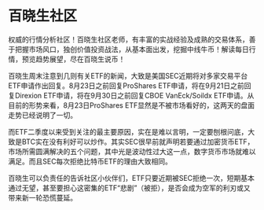 # 

# 百晓生社区

权威的行情分析社区！百晓生社区老师，有丰富的实战经验及成熟的交易体系，善于把握市场风口，独创价值投资战法，从基本面出发，挖掘中线牛币！解读每日行情，预览趋势展望，尽在百晓生说币！

百晓生周末注意到几则有关ETF的新闻，大致是美国SEC近期将对多家交易平台ETF申请作出回复。8月23日之前回复ProShares ETF申请，将在9月21日之前回复Direxion ETF申请，将在9月30日之前回复CBOE VanEck/Soildx ETF申请。从目前的形势来看，8月23日ProShares ETF显然是不被市场看好的，这两天的盘面走势已经说明了一切。

 

而ETF二季度以来受到关注的最主要原因，实在是难以言明，一定要刨根问底，大致是BTC实在没有利好可以炒作。其实SEC很早前就声明若要通过加密货币ETF，市场所需圆满解决的五个问题，其中光是波动性过大这一点，数字货币市场就难以满足。而且SEC每次拒绝比特币ETF的理由大致相同。

百晓生可以负责任的告诉社区小伙伴们，ETF只要近期被SEC拒绝一次，短期基本通过无望，甚至要担心这密集的ETF“悲剧”（被拒），是否会成为空军的利刃或又带来新一轮恐慌蔓延。

 

